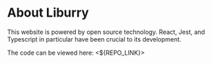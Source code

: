 # About Liburry

This website is powered by open source technology. React, Jest, and Typescript in particular have been crucial to its development.

The code can be viewed here: <${REPO_LINK}>
